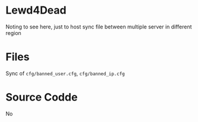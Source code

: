 # Lewd4Dead
Noting to see here, just to host sync file between multiple server in different region

# Files
Sync of `cfg/banned_user.cfg`, `cfg/banned_ip.cfg`

# Source Codde
No
